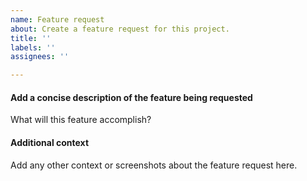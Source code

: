 ```yaml
---
name: Feature request
about: Create a feature request for this project.
title: ''
labels: ''
assignees: ''

---
```


#### Add a concise description of the feature being requested
What will this feature accomplish?

#### Additional context
Add any other context or screenshots about the feature request here.
